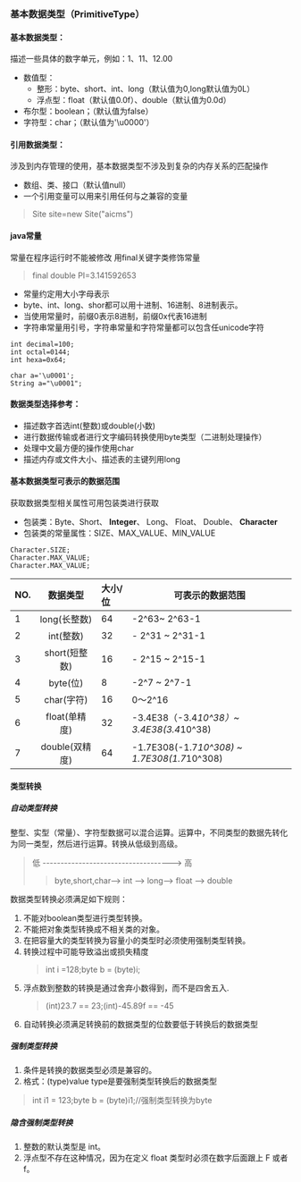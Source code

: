### 基本数据类型（PrimitiveType）
#### 基本数据类型：
描述一些具体的数字单元，例如：1、11、12.00
-   数值型：
    -   整形：byte、short、int、long（默认值为0,long默认值为0L）
    -   浮点型：float（默认值0.0f）、double（默认值为0.0d）
-   布尔型：boolean；（默认值为false）
-   字符型：char；（默认值为'\u0000'）

#### 引用数据类型：
涉及到内存管理的使用，基本数据类型不涉及到复杂的内存关系的匹配操作
-   数组、类、接口（默认值null）
-   一个引用变量可以用来引用任何与之兼容的变量
>Site site=new Site("aicms")
#### java常量
常量在程序运行时不能被修改
用final关键字类修饰常量
>final double PI=3.141592653
-   常量约定用大小字母表示
-   byte、int、long、shor都可以用十进制、16进制、8进制表示。
-   当使用常量时，前缀0表示8进制，前缀0x代表16进制
-   字符串常量用引号，字符串常量和字符常量都可以包含任unicode字符
```
int decimal=100;
int octal=0144;
int hexa=0x64;

char a='\u0001';
String a="\u0001";
```

#### 数据类型选择参考：
-   描述数字首选int(整数)或double(小数)
-   进行数据传输或者进行文字编码转换使用byte类型（二进制处理操作）
-   处理中文最方便的操作使用char
-   描述内存或文件大小、描述表的主键列用long

#### 基本数据类型可表示的数据范围
获取数据类型相关属性可用包装类进行获取
-   包装类：Byte、Short、 **Integer**、 Long、 Float、 Double、 **Character**
-   包装类的常量属性：SIZE、MAX_VALUE、MIN_VALUE
```
Character.SIZE;
Character.MAX_VALUE;
Character.MAX_VALUE;
```
NO.|数据类型|大小/位|可表示的数据范围
--|:--:|:--|--
1|long(长整数)|64|-2^63~ 2^63-1
2|int(整数)|32|- 2^31 ~ 2^31-1
3|short(短整数)|16|- 2^15 ~ 2^15-1
4|byte(位)|8|-2^7 ~ 2^7-1
5|char(字符)|16|0～2^16
6|float(单精度)|32|-3.4E38（-3.4*10^38）~ 3.4E38(3.4*10^38)
7|double(双精度)|64|-1.7E308(-1.7*10^308) ~ 1.7E308(1.7*10^308)

#### 类型转换
##### 自动类型转换
整型、实型（常量）、字符型数据可以混合运算。运算中，不同类型的数据先转化为同一类型，然后进行运算。转换从低级到高级。
>低  ------------------------------------>  高
>>byte,short,char—> int —> long—> float —> double 

数据类型转换必须满足如下规则：
1.  不能对boolean类型进行类型转换。
2.  不能把对象类型转换成不相关类的对象。
3.  在把容量大的类型转换为容量小的类型时必须使用强制类型转换。
4.  转换过程中可能导致溢出或损失精度
    >int i =128;byte b = (byte)i;
5.  浮点数到整数的转换是通过舍弃小数得到，而不是四舍五入.
    >(int)23.7 == 23;(int)-45.89f == -45
6.  自动转换必须满足转换前的数据类型的位数要低于转换后的数据类型
##### 强制类型转换
1.  条件是转换的数据类型必须是兼容的。
2.  格式：(type)value type是要强制类型转换后的数据类型
>int i1 = 123;byte b = (byte)i1;//强制类型转换为byte
##### 隐含强制类型转换
1.  整数的默认类型是 int。
2.  浮点型不存在这种情况，因为在定义 float 类型时必须在数字后面跟上 F 或者 f。

